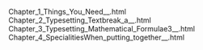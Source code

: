 Chapter_1_Things_You_Need__.html
Chapter_2_Typesetting_Textbreak_a__.html
Chapter_3_Typesetting_Mathematical_Formulae3__.html
Chapter_4_SpecialitiesWhen_putting_together__.html
